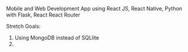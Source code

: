 Mobile and Web Development App using React JS, React Native, Python with Flask, React React Router

Stretch Goals:
1. Using MongoDB instead of SQLlite
2. 
